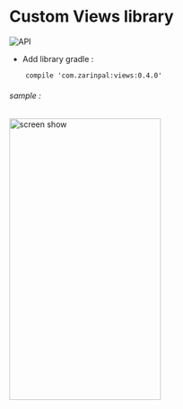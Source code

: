 # Custom Views library

![API](https://img.shields.io/badge/API-14%2B-blue.svg?style=flat)
- Add library gradle : 

```Gradle
    compile 'com.zarinpal:views:0.4.0'
```

###### sample : 

<img src="https://raw.githubusercontent.com/hossein-amini/Views/master/art/view-lib.gif" alt="screen show" width="270px" height="500px">
